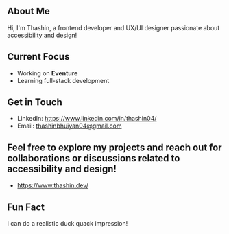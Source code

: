 ## About Me

Hi, I'm Thashin, a frontend developer and UX/UI designer passionate about accessibility and design!

## Current Focus

- Working on **Eventure**
- Learning full-stack development

## Get in Touch

- LinkedIn: https://www.linkedin.com/in/thashin04/
- Email: thashinbhuiyan04@gmail.com

## Feel free to explore my projects and reach out for collaborations or discussions related to accessibility and design!

- https://www.thashin.dev/

## Fun Fact

I can do a realistic duck quack impression!
